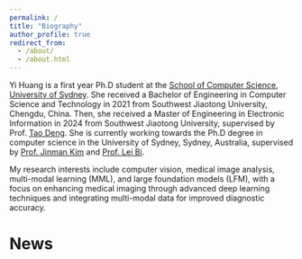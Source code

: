```yaml
---
permalink: /
title: "Biography"
author_profile: true
redirect_from: 
  - /about/
  - /about.html
---
```


Yi Huang is a first year Ph.D student at the [School of Computer Science](https://www.sydney.edu.au/engineering/schools/school-computer-science.html), [University of Sydney](https://www.sydney.edu.au/). She received a Bachelor of Engineering in Computer Science and Technology in 2021 from Southwest Jiaotong University, Chengdu, China. Then, she received a Master of Engineering in Electronic Information in 2024 from Southwest Jiaotong University, supervised by Prof. [Tao Deng](https://taodeng.github.io/). She is currently working towards the Ph.D degree in computer science in the University of Sydney, Sydney, Australia, supervised by [Prof. Jinman Kim](https://www.sydney.edu.au/engineering/about/our-people/academic-staff/jinman-kim.html) and [Prof. Lei Bi](http://lei.bi/).

My research interests include computer vision, medical image analysis, multi-modal learning (MML), and large foundation models (LFM), with a focus on enhancing medical imaging through advanced deep learning techniques and integrating multi-modal data for improved diagnostic accuracy.

News
======




